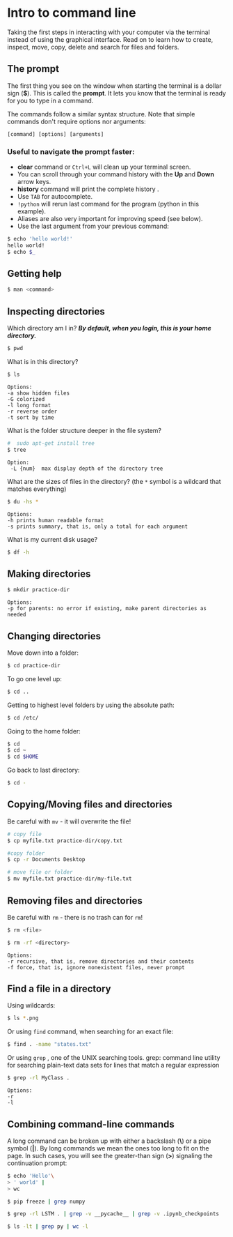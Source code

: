 # Intro to command line
Taking the first steps in interacting with your computer via the terminal instead of using the graphical interface.
Read on to learn how to create, inspect, move, copy, delete and search for files and folders.

## The prompt
The first thing you see on the window when starting the terminal is a dollar sign (**$**). This is called the **prompt**. 
It lets you know that the terminal is ready for you to type in a command.

The commands follow a similar syntax structure. Note that simple commands don't require options nor arguments:
```
[command] [options] [arguments]
```

### Useful to navigate the prompt faster:
-  **clear** command  or `Ctrl+L` will clean up your terminal screen.
-  You can scroll through your command history with the  **Up**  and  **Down**  arrow keys.
- **history** command will print the complete history .
-  Use `TAB` for autocomplete.
- `!python` will rerun last command for the program (python in this example).
- Aliases are also very important for improving speed (see below).
- Use the last argument from your previous command:
```bash
$ echo 'hello world!'
hello world!
$ echo $_
```

## Getting help

```bash
$ man <command>
```


## Inspecting directories

Which directory am I in?
***By default, when you login, this is your home directory.***
```bash
$ pwd
```

What is in this directory?

```bash
$ ls
```
```
Options: 
-a show hidden files
-G colorized
-l long format
-r reverse order 
-t sort by time
```

What is the folder structure deeper in the file system?
```bash
#  sudo apt-get install tree 
$ tree
```
```
Option:
 -L {num}  max display depth of the directory tree
```
What are the sizes of files in the directory? (the `*` symbol is a wildcard that matches everything)

```bash
$ du -hs *
```
```
Options:
-h prints human readable format 
-s prints summary, that is, only a total for each argument
```
What is my current disk usage?

```bash
$ df -h
```

## Making directories


```bash
$ mkdir practice-dir
```
```
Options: 
-p for parents: no error if existing, make parent directories as needed
```

## Changing directories

Move down into a folder:

```bash
$ cd practice-dir
```

To go one level up:

```bash
$ cd ..
```

Getting to highest level folders by using the absolute path:
```bash
$ cd /etc/
``` 

Going to the home folder:

```bash
$ cd 
$ cd ~
$ cd $HOME
```

Go back to last directory:
```bash
$ cd -
```


## Copying/Moving files and directories

Be careful with `mv` - it will overwrite the file!

```bash
# copy file
$ cp myfile.txt practice-dir/copy.txt

#copy folder
$ cp -r Documents Desktop

# move file or folder
$ mv myfile.txt practice-dir/my-file.txt
```


## Removing files and directories

Be careful with `rm` - there is no trash can for `rm`!

```bash
$ rm <file>

$ rm -rf <directory>
```
```
Options: 
-r recursive, that is, remove directories and their contents
-f force, that is, ignore nonexistent files, never prompt
```


## Find a file in a directory

Using wildcards:

```bash
$ ls *.png
```

Or using `find` command, when searching for an exact file:
```bash
$ find . -name "states.txt"
```


Or using `grep` , one of the UNIX searching tools. grep: command line utility for searching plain-text data sets for lines that match a regular expression

```bash
$ grep -rl MyClass .
```
```
Options: 
-r 
-l
```


## Combining command-line commands

A long command can be broken up with either a backslash (**\\**) or a pipe symbol (**|**). 
By long commands we mean the ones too long to fit on the page. In such cases, you will see the greater-than sign  (**>**) signaling the continuation prompt:
```bash
$ echo 'Hello'\
> ' world' |
> wc
```


```bash
$ pip freeze | grep numpy

$ grep -rl LSTM . | grep -v __pycache__ | grep -v .ipynb_checkpoints

$ ls -lt | grep py | wc -l
```





